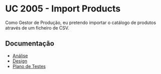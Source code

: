 # UC 2005 - Import Products #

Como Gestor de Produção, eu pretendo importar o catálogo de produtos através de um ficheiro de CSV.

## Documentação

* [Análise](ImportProducts-ANALYSIS.md)
* [Design](ImportProducts-DESIGN.md)
* [Plano de Testes](ImportProducts-TESTPLAN.md)